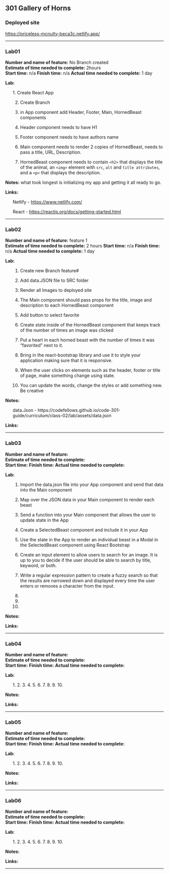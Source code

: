 301 Gallery of Horns 
---

### Deployed site 
https://priceless-mcnulty-beca3c.netlify.app/

---

### Lab01

**Number and name of feature:** No Branch created   
**Estimate of time needed to complete:** 2hours   
**Start time:** n/a
**Finish time:** n/a
**Actual time needed to complete:** 1 day 

**Lab:**
<ul>
1. Create React App

2. Create Branch

3. in App component add Header, Footer, Main, HornedBeast components

4. Header component needs to have H1

5. Footer component needs to have authors name

6. Main component needs to render 2 copies of HornedBeast, needs to pass a title, URL, Description.

7. HornedBeast component needs to contain `<h2>` that displays the title of the animal, an `<img>` element with `src`, `alt` and `title attributes`, and a `<p>` that displays the description.

</ul>

**Notes:** what took longest is initializing my app and getting it all ready to go. 

**Links:**
<ul>

Netlify - https://www.netlify.com/

React - https://reactjs.org/docs/getting-started.html
</ul>   

----

### Lab02

**Number and name of feature:** feature 1    
**Estimate of time needed to complete:**  2 hours
**Start time:** n/a
**Finish time:** n/a
**Actual time needed to complete:** 1 day

**Lab:**
<ul>

1. Create new Branch feature#

2. Add data.JSON file to SRC folder

3. Render all Images to deployed site

4. The Main component should pass props for the title, image and description to each HornedBeast component

5. Add button to select favorite
6. Create state inside of the HornedBeast component that keeps track of the number of times an image was clicked

7. Put a heart in each horned beast with the number of times it was “favorited” next to it.

8. Bring in the react-bootstrap library and use it to style your application making sure that it is responsive.

9. When the user clicks on elements such as the header, footer or title of page, make something change using state.

10. You can update the words, change the styles or add something new. Be creative
</ul>

**Notes:** 
<ul>
 data.Json - https://codefellows.github.io/code-301-guide/curriculum/class-02/lab/assets/data.json

</ul>

**Links:** 

---

### Lab03


**Number and name of feature:**   
**Estimate of time needed to complete:**  
**Start time:** 
**Finish time:** 
**Actual time needed to complete:** 

**Lab:**
<ul>

1. Import the data.json file into your App component and send that data into the Main component

2. Map over the JSON data in your Main component to render each beast

3. Send a function into your Main component that allows the user to update state in the App

4. Create a SelectedBeast component and include it in your App

5. Use the state in the App to render an individual beast in a Modal in the SelectedBeast component using React Bootstrap
6. Create an input element to allow users to search for an image. It is up to you to decide if the user should be able to search by title, keyword, or both.
7. Write a regular expression pattern to create a fuzzy search so that the results are narrowed down and displayed every time the user enters or removes a character from the input.
8. 
9. 
10. 

</ul>

**Notes:** 

**Links:** 

---

### Lab04


**Number and name of feature:**   
**Estimate of time needed to complete:**  
**Start time:** 
**Finish time:** 
**Actual time needed to complete:** 

**Lab:**
<ul>
1. 
2. 
3. 
4. 
5. 
6. 
7. 
8. 
9. 
10. 
</ul>

**Notes:** 

**Links:** 

---

### Lab05


**Number and name of feature:**   
**Estimate of time needed to complete:**  
**Start time:** 
**Finish time:** 
**Actual time needed to complete:** 

**Lab:**
<ul>
1. 
2. 
3. 
4. 
5. 
6. 
7. 
8. 
9. 
10. 
</ul>

**Notes:** 

**Links:** 

---

### Lab06


**Number and name of feature:**   
**Estimate of time needed to complete:**  
**Start time:** 
**Finish time:** 
**Actual time needed to complete:** 

**Lab:**
<ul>
1. 
2. 
3. 
4. 
5. 
6. 
7. 
8. 
9. 
10. 
</ul>

**Notes:** 

**Links:** 

---